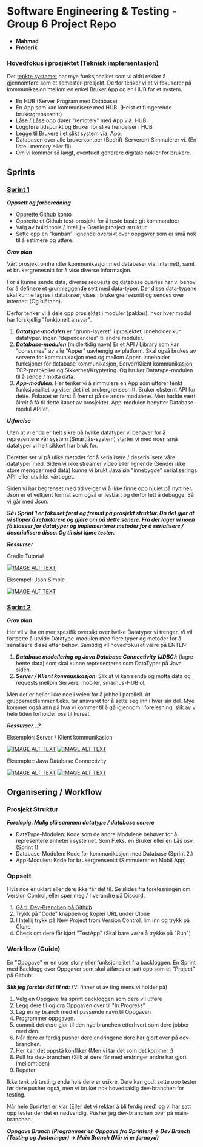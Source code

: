 # Software Engineering & Testing - Group 6 Project Repo


* **Mahmad**
* **Frederik**

### Hovedfokus i prosjektet (Teknisk implementasjon)


Det [tenkte systemet](https://github.com/heathensoft/SET_Gruppe_6/blob/dev/doc/Prjoject_Overview.md) har mye funksjonalitet som vi aldri rekker å gjennomføre som et semester-prosjekt.
Derfor tenker vi at vi fokuserer på kommunikasjon mellom en enkel Bruker App og en HUB for et system.

* En HUB (Server Program med Database)
* En App som kan kommunisere med HUB. (Helst et fungerende brukergrensesnitt)
* Låse / Låse opp dører "remotely" med App via. HUB
* Loggføre tidspunkt og Bruker for slike hendelser i HUB
* Legge til Brukere i et slikt system via. App.
* Databasen over alle brukerkontoer (Bedrift-Serveren) Simmulerer vi. (En liste i memory eller fil)
* Om vi kommer så langt, eventuelt generere digitale nøkler for brukere.

## Sprints 



### [Sprint 1](https://github.com/users/heathensoft/projects/4)

***Oppsett og forberedning***

* Opprette Github konto
* Opprette et Github test-prosjekt for å teste basic git kommandoer
* Valg av build tools / Intellij + Gradle prosject struktur
* Sette opp en "kanban" lignende oversikt over oppgaver som er små nok til å estimere og utføre.

***Grov plan***

Vårt prosjekt omhandler kommunikasjon med databaser via. internett, samt et brukergrenesnitt for å vise diverse informasjon.

For å kunne sende data, diverse requests og database queries har vi behov for å definere et grunnleggende sett med data-typer.
Der disse data-typene skal kunne lagres i databaser, vises i brukergrensesnitt og sendes over internett (Og blåtann).

Derfor tenker vi å dele opp prosjektet i moduler (pakker), hvor hver modul har forskjellig "funkjonelt ansvar".

1. ***Datatype-modulen*** er "grunn-layeret" i prosjektet, inneholder kun datatyper. Ingen "dependencies" til andre moduler.
2. ***Database-modulen*** (midlertidig navn) Er et API / Library som kan "consumes" av alle "Apper" uavhengig av platform. Skal også brukes av servere for kommunikasjon med og mellom Apper. inneholder funksjoner for database kommunikasjon, Server/Klient kommunikasjon, TCP-ptotokoller og Sikkerhet/Kryptering. Og bruker Datatype-modulen til å sende / motta data.
3. ***App-modulen***. Her tenker vi å simmulere en App som utfører tenkt funksjonalitet og viser det i et brukergrensesnitt. Bruker eksternt API for dette. Fokuset er først å fremst på de andre modulene. Men hadde vært ålreit å få til dette iløpet av prosjektet. App-modulen benytter Database-modul API'et. 

***Utførelse***

Uten at vi enda er helt sikre på hvilke datatyper vi behøver for å representere vår system (Smartlås-system) starter vi med noen små datatyper vi helt sikkert har bruk for.

Deretter ser vi på ulike metoder for å serialisere / deserialisere våre datatyper med. Siden vi ikke streamer video eller lignende (Sender ikke store mengder med data) kunne vi brukt Java sin "innebygde" serialiserings API, eller utviklet vårt eget.

Siden vi har begrenset med tid velger vi å ikke finne opp hjulet på nytt her. Json er et velkjent format som også er lesbart og derfor lett å debugge. Så vi går med Json.

***Så i Sprint 1 er fokuset først og fremst på prosjekt struktur. Da det gjør at vi slipper å refaktorere og gjøre om på dette senere.
Fra der lager vi noen få klasser for datatyper og implementerer metoder for å serialisere / deserialisere disse. Og til sist kjøre tester.***

***Ressurser***

Gradle Tutorial

[![IMAGE ALT TEXT](https://img.youtube.com/vi/-dtcEMLNmn0/0.jpg)](https://www.youtube.com/watch?v=-dtcEMLNmn0 "click to watch")

Eksempel: Json Simple

[![IMAGE ALT TEXT](https://img.youtube.com/vi/ywLKpHw1MjQ/0.jpg)](https://www.youtube.com/watch?v=ywLKpHw1MjQ "click to watch")


### [Sprint 2](https://github.com/users/heathensoft/projects/5)

***Grov plan***

Her vil vi ha en mer spesifik oversikt over hvilke Datatyper vi trenger. Vi vil fortsette å utvide Datatype-modulen med flere typer og
metoder for å serialisere disse etter behov.
Samtidig vil hovedfokuset være på ENTEN:
1. ***Database modellering og Java Database Connectivity (JDBC)***: (lagre hente data) som skal kunne representeres som DataTyper på Java siden.
2. ***Server / Klient kommunikasjon***: Slik at vi kan sende og motta data og requests mellom Servere, mobiler, smarhus-HUB ol.

Men det er heller ikke noe i veien for å jobbe i parallell. At gruppemedlemmer f.eks. tar ansvaret for å sette seg inn i hver sin del.
Mye kommer også ann på hva vi kommer til å gå igjennom i forelesning, slik av vi hele tiden forholder oss til kurset. 

***Ressurser...?***

Eksempler: Server / Klient kommunikasjon

[![IMAGE ALT TEXT](https://img.youtube.com/vi/-xKgxqG411c/0.jpg)](https://www.youtube.com/watch?v=-xKgxqG411c "click to watch")
[![IMAGE ALT TEXT](https://img.youtube.com/vi/hIc_9Wbn704/0.jpg)](https://www.youtube.com/watch?v=hIc_9Wbn704 "click to watch")

Eksempler: Java Database Connectivity

[![IMAGE ALT TEXT](https://img.youtube.com/vi/9ntKSLLDeSs/0.jpg)](https://www.youtube.com/watch?v=9ntKSLLDeSs "click to watch")
[![IMAGE ALT TEXT](https://img.youtube.com/vi/7v2OnUti2eM/0.jpg)](https://www.youtube.com/watch?v=7v2OnUti2eM "click to watch")


## Organisering / Workflow

### Prosjekt Struktur

***Foreløpig. Mulig slå sammen datatype / database senere***

* DataType-Modulen: Kode som de andre Modulene behøver for å representere enheter i systemet. Som F.eks. en Bruker eller en Lås osv. (Sprint 1) 
* Database-Modulen: Kode for kommunikasjon med Database (Sprint 2.)
* App-Modulen: Kode for brukergrensenitt (Simmulerer en Mobil App)


### Oppsett

Hvis noe er uklart eller dere ikke får det til. Se slides fra forelesningen om Version Control, eller
spør meg / hverandre på Discord. 

1. [Gå til Dev-Branchen på Github](https://github.com/heathensoft/SET_Gruppe_6/tree/dev)
2. Trykk på "Code" knappen og kopier URL under Clone
3. I Intellij trykk på New Project from Version Control, lim inn og trykk på Clone
4. Check om dere får kjørt "TestApp" (Skal bare være å trykke på "Run")

### Workflow (Guide)

En "Oppgave" er en user story eller funksjonalitet fra backloggen.
En Sprint med Backlogg over Oppgaver som skal utføres er satt opp som et "Project" på Github.

***Slik jeg forstår det til nå:*** (Vi finner ut av ting mens vi holder på)

1. Velg en Oppgave fra sprint backloggen som dere vil utføre
2. Legg dere til og dra Oppgaven over til "In Progress"
2. Lag en ny branch med et passende navn til Oppgaven
3. Programmer oppgaven.
4. commit det dere gjør til den nye branchen etterhvert som dere jobber med den.
5. Når dere er ferdig pusher dere endringene dere har gjort over på dev-branchen.
6. Her kan det oppstå konfliker (Men vi tar det som det kommer :)
7. Pull fra dev-branchen (Slik at dere får med endringer andre har gjort imellomtiden)
9. Repeter

Ikke tenk på testing enda hvis dere er usikre. Dere kan godt sette opp tester før dere pusher også, men vi bruker nok hovedsaklig dev-branchen for testing.

Når hele Sprinten er klar (Eller det vi rekker å bli ferdig med) og vi har satt opp tester der det er nødvendig.
Pusher jeg dev-branchen over på main-branchen.

***Oppgave Branch (Programmer en Oppgave fra Sprinten) -> Dev Branch (Testing og Justeringer) -> Main Branch (Når vi er fornøyd)***
